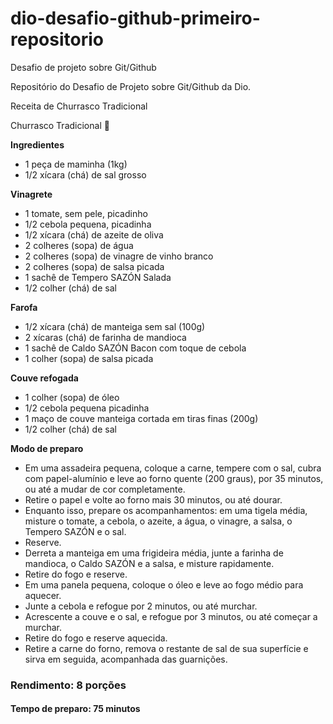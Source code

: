# dio-desafio-github-primeiro-repositorio
Desafio de projeto sobre Git/Github

Repositório do Desafio de Projeto sobre Git/Github da Dio. 

Receita de Churrasco Tradicional

Churrasco Tradicional 🍖

**Ingredientes**

- 1 peça de maminha (1kg)
- 1/2 xícara (chá) de sal grosso

**Vinagrete**

- 1 tomate, sem pele, picadinho
- 1/2 cebola pequena, picadinha
- 1/2 xícara (chá) de azeite de oliva
- 2 colheres (sopa) de água
- 2 colheres (sopa) de vinagre de vinho branco
- 2 colheres (sopa) de salsa picada
- 1 sachê de Tempero SAZÓN Salada
- 1/2 colher (chá) de sal

**Farofa**

- 1/2 xícara (chá) de manteiga sem sal (100g)
- 2 xícaras (chá) de farinha de mandioca
- 1 sachê de Caldo SAZÓN Bacon com toque de cebola
- 1 colher (sopa) de salsa picada

**Couve refogada**

- 1 colher (sopa) de óleo
- 1/2 cebola pequena picadinha
- 1 maço de couve manteiga cortada em tiras finas (200g)
- 1/2 colher (chá) de sal

**Modo de preparo**

- Em uma assadeira pequena, coloque a carne, tempere com o sal, cubra com papel-alumínio e leve ao forno quente (200 graus), por 35 minutos, ou até a mudar de cor completamente.
- Retire o papel e volte ao forno mais 30 minutos, ou até dourar.
- Enquanto isso, prepare os acompanhamentos: em uma tigela média, misture o tomate, a cebola, o azeite, a água, o vinagre, a salsa, o Tempero SAZÓN e o sal.
- Reserve.
- Derreta a manteiga em uma frigideira média, junte a farinha de mandioca, o Caldo SAZÓN e a salsa, e misture rapidamente.
- Retire do fogo e reserve.
- Em uma panela pequena, coloque o óleo e leve ao fogo médio para aquecer.
- Junte a cebola e refogue por 2 minutos, ou até murchar.
- Acrescente a couve e o sal, e refogue por 3 minutos, ou até começar a murchar.
- Retire do fogo e reserve aquecida.
- Retire a carne do forno, remova o restante de sal de sua superfície e sirva em seguida, acompanhada das guarnições.

### Rendimento: 8 porções

#### Tempo de preparo: 75 minutos

